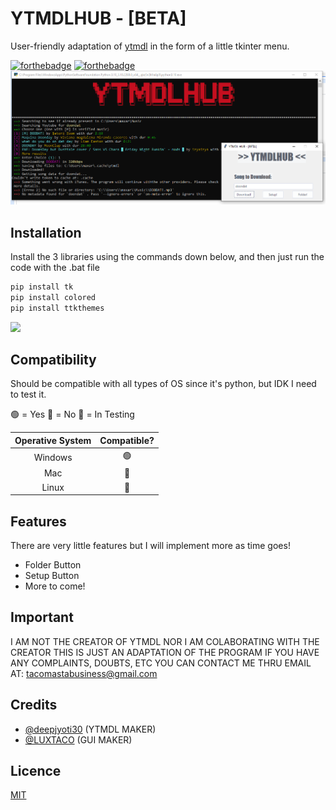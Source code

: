 
# YTMDLHUB - [BETA]
User-friendly adaptation of [ytmdl](https://github.com/deepjyoti30 "ytmdl") in the form of a little tkinter menu.

[![forthebadge](https://forthebadge.com/images/badges/made-with-python.svg)](https://forthebadge.com) [![forthebadge](https://forthebadge.com/images/badges/powered-by-coffee.svg)](https://forthebadge.com)
<img src="./files/image.png">

## Installation
Install the 3 libraries using the commands down below, and then just run the code with the .bat file

```python
pip install tk
pip install colored
pip install ttkthemes
```
<img src="./files/install.gif">

## Compatibility

Should be compatible with all types of OS since it's python, but IDK I need to test it.

🟢 = Yes
🔴 = No
🚧 = In Testing

|  Operative System|  Compatible? |
| :------------: | :------------: |
| Windows |🟢 |
|  Mac |  🚧 |
| Linux  |  🚧 |

## Features

There are very little features but I will implement more as time goes!

- Folder Button
- Setup Button
- More to come!

## Important

I AM NOT THE CREATOR OF YTMDL NOR I AM COLABORATING WITH THE CREATOR THIS IS JUST AN ADAPTATION OF THE PROGRAM IF YOU HAVE ANY COMPLAINTS, DOUBTS, ETC YOU CAN CONTACT ME THRU EMAIL AT: [tacomastabusiness@gmail.com](mailto:tacomastabusiness@gmail.com "tacomastabusiness@gmail.com")

## Credits

- [@deepjyoti30](https://github.com/deepjyoti30 "@deepjyoti30") (YTMDL MAKER)
- [@LUXTACO](https://github.com/LUXTACO "@LUXTACO") (GUI MAKER)

## Licence

[MIT](https://github.com/LUXTACO/YTMDLGUI/blob/main/LICENSE "MIT")
